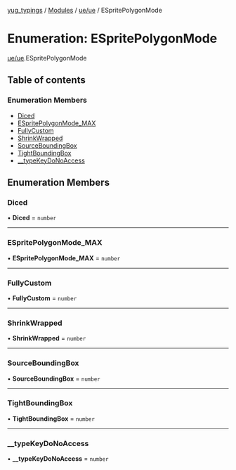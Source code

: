 [yug_typings](../README.md) / [Modules](../modules.md) / [ue/ue](../modules/ue_ue.md) / ESpritePolygonMode

# Enumeration: ESpritePolygonMode

[ue/ue](../modules/ue_ue.md).ESpritePolygonMode

## Table of contents

### Enumeration Members

- [Diced](ue_ue.ESpritePolygonMode.md#diced)
- [ESpritePolygonMode\_MAX](ue_ue.ESpritePolygonMode.md#espritepolygonmode_max)
- [FullyCustom](ue_ue.ESpritePolygonMode.md#fullycustom)
- [ShrinkWrapped](ue_ue.ESpritePolygonMode.md#shrinkwrapped)
- [SourceBoundingBox](ue_ue.ESpritePolygonMode.md#sourceboundingbox)
- [TightBoundingBox](ue_ue.ESpritePolygonMode.md#tightboundingbox)
- [\_\_typeKeyDoNoAccess](ue_ue.ESpritePolygonMode.md#__typekeydonoaccess)

## Enumeration Members

### Diced

• **Diced** = `number`

___

### ESpritePolygonMode\_MAX

• **ESpritePolygonMode\_MAX** = `number`

___

### FullyCustom

• **FullyCustom** = `number`

___

### ShrinkWrapped

• **ShrinkWrapped** = `number`

___

### SourceBoundingBox

• **SourceBoundingBox** = `number`

___

### TightBoundingBox

• **TightBoundingBox** = `number`

___

### \_\_typeKeyDoNoAccess

• **\_\_typeKeyDoNoAccess** = `number`
